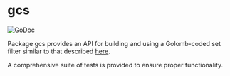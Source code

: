 gcs
==========

[![GoDoc](https://godoc.org/github.com/UtopiaCoinOrg/ucd/gcs?status.png)](https://godoc.org/github.com/UtopiaCoinOrg/ucd/gcs)

Package gcs provides an API for building and using a Golomb-coded set filter
similar to that described [here](https://giovanni.bajo.it/post/47119962313/golomb-coded-sets-smaller-than-bloom-filters).

A comprehensive suite of tests is provided to ensure proper functionality.
